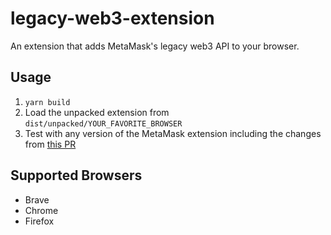 # legacy-web3-extension

An extension that adds MetaMask's legacy web3 API to your browser.

## Usage

1. `yarn build`
2. Load the unpacked extension from `dist/unpacked/YOUR_FAVORITE_BROWSER`
3. Test with any version of the MetaMask extension including the changes from [this PR](https://github.com/MetaMask/metamask-extension/pull/9156)

## Supported Browsers

- Brave
- Chrome
- Firefox
